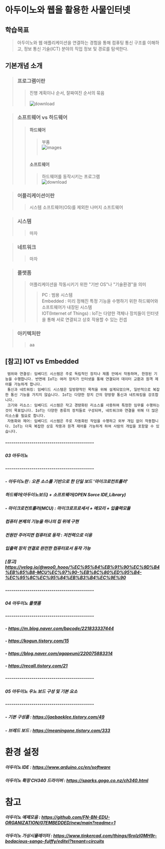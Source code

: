 # 아두이노와 웹을 활용한 사물인터넷

학습목표
---
> 아두이노와 웹 애플리케이션을 연결하는 경험을 통해 컴퓨팅 통신 구조를 이해하고, 정보 통신 기술(ICT) 분야의 직업 정보 및 경로를 탐색한다.


기본개념 소개
---
> ### 프로그램이란
  > > 진행 계획이나 순서, 잘짜여진 순서의 묶음 <br><br>
![download](https://github.com/MY-ALL-LECTURE/DREAM-LOAD/assets/84259104/26c11d1a-ab75-47dd-9880-fd56e14a9911)

> ### 소프트웨어 vs 하드웨어
> > #### 하드웨어
> > > 부품<br>
> > > ![images](https://github.com/MY-ALL-LECTURE/DREAM-LOAD/assets/84259104/f6c18eac-bea5-4b57-9c43-bc2cb5cf7f6d)
<br><br>
> > #### 소프트웨어
> > > 하드웨어를 동작시키는 프로그램<br>
> > > ![download](https://github.com/MY-ALL-LECTURE/DREAM-LOAD/assets/84259104/b0579c54-d1fc-4ec3-b6bb-ed8c3deaa048)


> ### 어플리케이션이란
> >  시스템 소프트웨어(OS)를 제외한 나머지 소프트웨어

> ### 시스템
> > 마자

> ### 네트워크
> > 마자

> ### 플랫폼
> > 어플리케이션을 작동시키기 위한 "기반 OS"나 "기술환경"을 의미
> > > PC			: 범용 시스템<br>
> > > Embedded 		:  미리 정해진 특정 기능을 수행하기 위한 하드웨어와 소프트웨어가 내장된 시스템<br>
> > > IOT(Internet of Things)	: IoT는 다양한 객체나 장치들이 인터넷을 통해 서로 연결되고 상호 작용할 수 있는 컨셉<br>

> ### 아키텍처란
> >  aa


[참고] IOT vs Embedded 
---
```
 범위와 연결성: 임베디드 시스템은 주로 독립적인 장치나 제품 안에서 작동하며, 한정된 기능을 수행합니다. 반면에 IoT는 여러 장치가 인터넷을 통해 연결되어 데이터 교환과 원격 제어를 가능하게 합니다.
 통신과 네트워킹: 임베디드 시스템은 일방향적인 목적을 위해 설계되었으며, 일반적으로 복잡한 통신 기능을 가지지 않습니다. IoT는 다양한 장치 간의 양방향 통신과 네트워킹을 강조합니다.
 크기와 리소스: 임베디드 시스템은 작고 경량화된 리소스를 사용하여 특정한 임무를 수행하는 것이 목표입니다. IoT는 다양한 종류의 장치들로 구성되며, 네트워크와 연결을 위해 더 많은 리소스를 필요로 합니다.
 자동화와 제어: 임베디드 시스템은 주로 자동화된 작업을 수행하고 외부 개입 없이 작동합니다. IoT는 더욱 복잡한 상호 작용과 원격 제어를 가능하게 하여 사람의 개입을 포함할 수 있습니다.
```

##### --------------------------------------------
##### 03 아두이노
##### --------------------------------------------
##### - 아두이노란		:	오픈 소스를 기반으로 한 단일 보드 '마이크로컨트롤러'
#####  			            하드웨어(아두이노보드) + 소프트웨어(OPEN Sorce IDE,Library)
##### - 마이크로컨트롤러(MCU)	: 	마이크로프로세서 + 메모리  + 입출력모듈
##### 				컴퓨터 본체의 기능을 하나의 칩 위에 구현
##### 				전원만 주어지면 컴퓨터로 동작 : 저전력으로 이용
##### 				입출력 장치 연결로 완전한 컴퓨터로서 동작 가능
##### 				[참고]	https://velog.io/@woo0_hooo/%EC%95%84%EB%91%90%EC%9D%B4%EB%85%B8-MCU%EC%97%90-%EB%8C%80%ED%95%B4-%EC%95%8C%EC%95%84%EB%B3%B4%EC%9E%90	

##### --------------------------------------------
##### 04 아두이노 플랫폼
##### --------------------------------------------
##### - https://m.blog.naver.com/bpcode/221833337444
##### - https://kogun.tistory.com/15
##### - https://blog.naver.com/agapeuni/220075883314
##### - https://recall.tistory.com/21

##### --------------------------------------------
##### 05 아두이노 우노 보드 구성 및 기본 요소
##### --------------------------------------------
##### - 기본 구성품 : https://jaebaeklee.tistory.com/49
##### - 브레드 보드 : https://meaningone.tistory.com/333


# 환경 설정
##### 아두이노 IDE : https://www.arduino.cc/en/software
##### 아두이노 확장 CH340 드라이버 : https://sparks.gogo.co.nz/ch340.html


# 참고
##### 아두이노 예제모음 : https://github.com/FN-BN-EDU-ORGANIZATION/07EMBEDDED/new/main?readme=1
##### 아두이노 가상시뮬레이터 : https://www.tinkercad.com/things/6rolzI0MH9r-bodacious-sango-fulffy/editel?tenant=circuits
